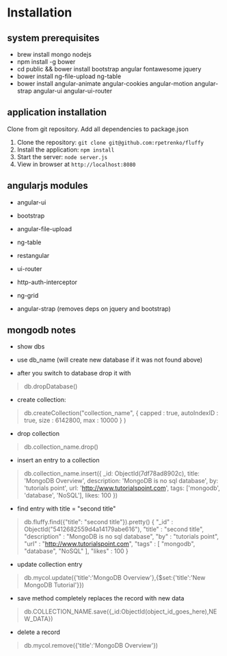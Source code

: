 # Installation

## system prerequisites
- brew install mongo nodejs
- npm install -g bower
- cd public && bower install bootstrap angular fontawesome jquery 
- bower install ng-file-upload ng-table 
- bower install angular-animate angular-cookies angular-motion angular-strap angular-ui angular-ui-router 


## application installation
Clone from git repository. Add all dependencies to package.json

1. Clone the repository: `git clone git@github.com:rpetrenko/fluffy`
2. Install the application: `npm install`
3. Start the server: `node server.js`
4. View in browser at `http://localhost:8080`


## angularjs modules
- angular-ui
- bootstrap
- angular-file-upload

- ng-table
- restangular
- ui-router
- http-auth-interceptor
- ng-grid
- angular-strap (removes deps on jquery and bootstrap)


## mongodb notes
- show dbs

- use db_name (will create new database if it was not found above)

- after you switch to database drop it with 
>db.dropDatabase()

- create collection:
>db.createCollection("collection_name", { capped : true, autoIndexID : true, size : 6142800, max : 10000 } )

- drop collection
>db.collection_name.drop()

- insert an entry to a collection
>db.collection_name.insert({
   _id: ObjectId(7df78ad8902c),
   title: 'MongoDB Overview', 
   description: 'MongoDB is no sql database',
   by: 'tutorials point',
   url: 'http://www.tutorialspoint.com',
   tags: ['mongodb', 'database', 'NoSQL'],
   likes: 100
})

- find entry with title = "second title"
> db.fluffy.find({"title": "second title"}).pretty()
 {
 	"_id" : ObjectId("5412682559d4a14179abe616"),
 	"title" : "second title",
 	"description" : "MongoDB is no sql database",
 	"by" : "tutorials point",
 	"url" : "http://www.tutorialspoint.com",
 	"tags" : [
 		"mongodb",
 		"database",
 		"NoSQL"
 	],
 	"likes" : 100
 }
 
- update collection entry
>db.mycol.update({'title':'MongoDB Overview'},{$set:{'title':'New MongoDB Tutorial'}})

- save method completely replaces the record with new data
>db.COLLECTION_NAME.save({_id:ObjectId(object_id_goes_here),NEW_DATA})

- delete a record
>db.mycol.remove({'title':'MongoDB Overview'})


